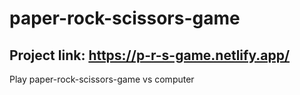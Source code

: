# paper-rock-scissors-game

## Project link: https://p-r-s-game.netlify.app/

Play paper-rock-scissors-game vs computer
